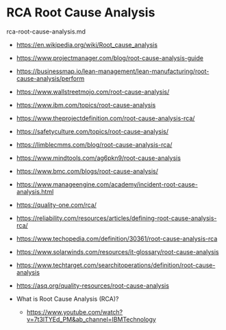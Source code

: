 # RCA Root Cause Analysis

rca-root-cause-analysis.md

*   https://en.wikipedia.org/wiki/Root_cause_analysis

*   https://www.projectmanager.com/blog/root-cause-analysis-guide

*   https://businessmap.io/lean-management/lean-manufacturing/root-cause-analysis/perform

*   https://www.wallstreetmojo.com/root-cause-analysis/

*   https://www.ibm.com/topics/root-cause-analysis

*   https://www.theprojectdefinition.com/root-cause-analysis-rca/

*   https://safetyculture.com/topics/root-cause-analysis/

*   https://limblecmms.com/blog/root-cause-analysis-rca/

*   https://www.mindtools.com/ag6pkn9/root-cause-analysis

*   https://www.bmc.com/blogs/root-cause-analysis/

*   https://www.manageengine.com/academy/incident-root-cause-analysis.html

*   https://quality-one.com/rca/

*   https://reliability.com/resources/articles/defining-root-cause-analysis-rca/

*   https://www.techopedia.com/definition/30361/root-cause-analysis-rca

*   https://www.solarwinds.com/resources/it-glossary/root-cause-analysis

*   https://www.techtarget.com/searchitoperations/definition/root-cause-analysis

*   https://asq.org/quality-resources/root-cause-analysis

*   What is Root Cause Analysis (RCA)?

    *   https://www.youtube.com/watch?v=7t3lTYEd_PM&ab_channel=IBMTechnology

